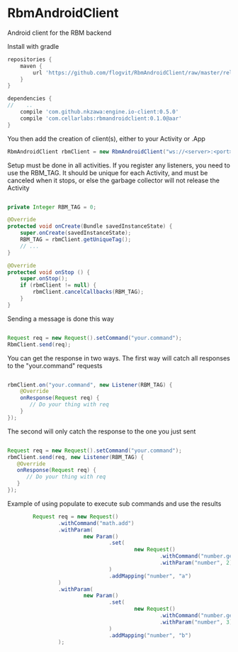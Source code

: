 # RbmAndroidClient
Android client for the RBM backend

Install with gradle

```gradle
repositories {
    maven {
        url 'https://github.com/flogvit/RbmAndroidClient/raw/master/release/'
    }
}

dependencies {
//    ..
    compile 'com.github.nkzawa:engine.io-client:0.5.0'
    compile 'com.cellarlabs:rbmandroidclient:0.1.0@aar'
}
```

You then add the creation of client(s), either to your Activity or .App

```java
RbmAndroidClient rbmClient = new RbmAndroidClient("ws://<server>:<port>");


```

Setup must be done in all activities. If you register any listeners, you need to use the RBM_TAG.
It should be unique for each Activity, and must be canceled when it stops, or else the
garbage collector will not release the Activity

```java

private Integer RBM_TAG = 0;

@Override
protected void onCreate(Bundle savedInstanceState) {
    super.onCreate(savedInstanceState);
    RBM_TAG = rbmClient.getUniqueTag();
    // ...
}

@Override
protected void onStop () {
    super.onStop();
    if (rbmClient != null) {
        rbmClient.cancelCallbacks(RBM_TAG);
    }
}
```

Sending a message is done this way

```java

Request req = new Request().setCommand("your.command");
RbmClient.send(req);

```

You can get the response in two ways. The first way will
catch all responses to the "your.command" requests

```java

rbmClient.on("your.command", new Listener(RBM_TAG) {
    @Override
    onResponse(Request req) {
       // Do your thing with req
    }
});

```

The second will only catch the response to the one you just sent

```java

Request req = new Request().setCommand("your.command");
rbmClient.send(req, new Listener(RBM_TAG) {
   @Override
   onResponse(Request req) {
      // Do your thing with req
   }
});

```

Example of using populate to execute sub commands and use the results

```java
        Request req = new Request()
                .withCommand("math.add")
                .withParam(
                        new Param()
                                .set(
                                        new Request()
                                                .withCommand("number.get")
                                                .withParam("number", 2)
                                )
                                .addMapping("number", "a")
                )
                .withParam(
                        new Param()
                                .set(
                                        new Request()
                                                .withCommand("number.get")
                                                .withParam("number", 3)
                                )
                                .addMapping("number", "b")
                );

```